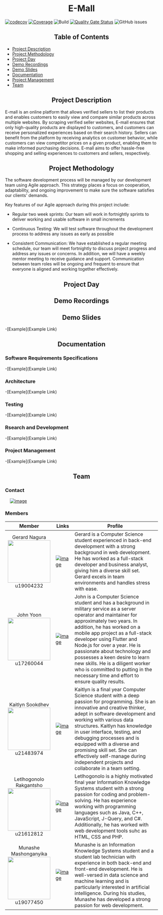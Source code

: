 <div align="center">
  <h1>E-Mall</h1>
</div>

[![codecov](https://codecov.io/gh/COS301-SE-2023/e-Mall/branch/master/graph/badge.svg?token=2BANYONTYU)](https://codecov.io/gh/COS301-SE-2022/Pure-LoRa-Tracking)
[![Coverage](https://sonarcloud.io/api/project_badges/measure?project=COS301-SE-2023_e-Mall&metric=coverage)](https://sonarcloud.io/summary/new_code?id=COS301-SE-2023_e-Mall)
![Build](https://github.com/COS301-SE-2023/e-Mall/actions/workflows/build.yml/badge.svg)
[![Quality Gate Status](https://sonarcloud.io/api/project_badges/measure?project=COS301-SE-2023_e-Mall&metric=alert_status)](https://sonarcloud.io/summary/new_code?id=COS301-SE-2023_e-Mall)
![GitHub issues](https://img.shields.io/github/issues/COS301-SE-2023/e-Mall)






<div align="center">
  <h2>Table of Contents</h2>
</div>

- [Project Description](#project-description)
- [Project Methodology](#project-methodology)
- [Project Day](#project-day)
- [Demo Recordings](#demo-recordings)
- [Demo Slides](#demo-slides)
- [Documentation](#documentation)
- [Project Management](#project-management)
- [Team](#team)

<div align="center">
  <h2>Project Description</h2>
</div>

E-mall is an online platform that allows verified sellers to list their products and enables customers to easily view and compare similar products across multiple websites. By scraping verified seller websites, E-mall ensures that only high-quality products are displayed to customers, and customers can receive personalized experiences based on their search history. Sellers can benefit from the platform by receiving analytics on customer behavior, while customers can view competitor prices on a given product, enabling them to make informed purchasing decisions. E-mall aims to offer hassle-free shopping and selling experiences to customers and sellers, respectively.

<div align="center">
  <h2>Project Methodology</h2>
</div>

The software development process will be managed by our development team using Agile approach. This strategy places a focus on cooperation, adaptability, and ongoing improvement to make sure the software satisfies our clients' demands.

Key features of our Agile approach during this project include:

- Regular two week sprints: Our team will work in fortnightly sprints to deliver working and usable software in small increments

- Continuous Testing: We will test software throughout the development process to address any issues as early as possible

- Consistent Communication: We have established a regular meeting schedule, our team will meet fortnightly to discuss project progress and address any issues or concerns. In addition, we will have a weekly mentor meeting to receive guidance and support. Communication between team roles will be ongoing and frequent to ensure that everyone is aligned and working together effectively.

<div align="center">
  <h2>Project Day</h2>
</div>

<div align="center">
  <h2>Demo Recordings</h2>
</div>

<div align="center">
  <h2>Demo Slides</h2>
</div>

-[Example](Example Link)

<div align="center">
  <h2>Documentation</h2>
</div>

### Software Requirements Specifications 

-[Example](Example Link)

### Architecture

-[Example](Example Link)

### Testing

-[Example](Example Link)

### Rsearch and Development

-[Example](Example Link)

### Project Management

-[Example](Example Link)

<div align="center">
  <h2>Team</h2>
</div>

### Contact

&nbsp;&nbsp;&nbsp;&nbsp;[![image](https://img.shields.io/badge/Gmail-D14836?style=for-the-badge&logo=gmail&logoColor=white)](mailto:syntax.sharks@gmail.com?subject[GitHub])
&nbsp;&nbsp;&nbsp;&nbsp;&nbsp;

### Members

|                                                                      Member                                                                      | Links                                                                                                                                                                            | Profile                                                                                                                                                                                                                                                                                                                                                                                                                                                                 |
| :----------------------------------------------------------------------------------------------------------------------------------------------: | -------------------------------------------------------------------------------------------------------------------------------------------------------------------------------- | ----------------------------------------------------------------------------------------------------------------------------------------------------------------------------------------------------------------------------------------------------------------------------------------------------------------------------------------------------------------------------------------------------------------------------------------------------------------------- |
|     Gerard Nagura <br> <img src="https://drive.google.com/uc?export=view&id=115KAmYTvMNWBVfBuKUs_1TffhrUbxOD0" width="140"/> <br> u19004232      | [![image](https://img.shields.io/badge/GitHub-100000?style=for-the-badge&logo=github&logoColor=white "Github Profile")](https://github.com/MaverickGDN03)                        | Gerard is a Computer Science student experienced in back-end development with a strong background in web development. He has worked as a full-stack developer and business analyst, giving him a diverse skill set. Gerard excels in team environments and handles stress with ease.                                                                                                                                                                                    |
|       John Yoon <br> <img src="https://drive.google.com/uc?export=view&id=1TK_uwvL4jydNmKwzLUnOML0Rl0YUvd2o" width="140"/> <br> u17260044        | [![image](https://img.shields.io/badge/GitHub-100000?style=for-the-badge&logo=github&logoColor=white "Github Profile")](https://github.com/u17260044)                            | John is a Computer Science student and has a background in military service as a server operator and maintainer for approximately two years. In addition, he has worked on a mobile app project as a full-stack developer using Flutter and Node.js for over a year. He is passionate about technology and possesses a keen desire to learn new skills. He is a diligent worker who is committed to putting in the necessary time and effort to ensure quality results. |
|    Kaitlyn Sookdhev <br> <img src="https://drive.google.com/uc?export=view&id=1PDeEeioCIas4vEcCCko6-iE6MbUBPowr" width="140"/> <br> u21483974    | [![image](https://img.shields.io/badge/GitHub-100000?style=for-the-badge&logo=github&logoColor=white "Github Profile")](https://www.linkedin.com/in/kaitlyn-sookdhew-b999ab21b/) | Kaitlyn is a final year Computer Science student with a deep passion for programming. She is an innovative and creative thinker, adept in software development and working with various data structures. Kaitlyn has knowledge in user interface, testing, and debugging processes and is equipped with a diverse and promising skill set. She can effectively self-manage during independent projects and collaborate in a team setting.                               |
| Letlhogonolo Rakgantsho<br> <img src="https://drive.google.com/uc?export=view&id=15OUNJZJjkToJkL5I97H-JaCKCMT1xJjC" width="140"/> <br> u21612812 | [![image](https://img.shields.io/badge/GitHub-100000?style=for-the-badge&logo=github&logoColor=white "Github Profile")](https://github.com/Eaziey22?tab=repositories)            | Letlhogonolo is a highly motivated final year Information Knowledge Systems student with a strong passion for coding and problem-solving. He has experience working with programming languages such as Java, C++, JavaScript, J-Query, and C#. Additionally, he has worked with web development tools suhc as HTML, CSS and PHP.                                                                                                                                        |
| Munashe Mashonganyika <br> <img src="https://drive.google.com/uc?export=view&id=1v34OzFyB3CdvIl4HjISkxaFsduWbipR9" width="140"/> <br> u19077450  | [![image](https://img.shields.io/badge/GitHub-100000?style=for-the-badge&logo=github&logoColor=white "Github Profile")](https://github.com/munashemash)                          | Munashe is an Information Knowledge Systems student and a student lab technician with experience in both back-end and front-end development. He is well-versed in data science and machine learning and is particularly interested in artificial intelligence. During his studies, Munashe has developed a strong passion for web development.                                                                                                                          |

